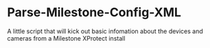 # Parse-Milestone-Config-XML
A little script that will kick out basic infomation about the devices and cameras from a Milestone XProtect install
